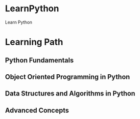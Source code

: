 # LearnPython
Learn Python

# Learning Path
## Python Fundamentals
## Object Oriented Programming in Python
## Data Structures and Algorithms in Python
## Advanced Concepts
